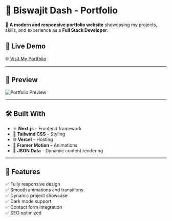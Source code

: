 # 🚀 Biswajit Dash - Portfolio

🎨 **A modern and responsive portfolio website** showcasing my projects, skills, and experience as a **Full Stack Developer**.

## 🔗 Live Demo

🌐 [Visit My Portfolio](https://portfolio-biswo-2o.vercel.app/)

---

## 📸 Preview

![Portfolio Preview](https://portfolio-biswo-2o.vercel.app/preview-image.png)

---

## 🛠️ Built With

- ⚛ **Next.js** – Frontend framework
- 🎨 **Tailwind CSS** – Styling
- 🌐 **Vercel** – Hosting
- 🚀 **Framer Motion** – Animations
- 📝 **JSON Data** – Dynamic content rendering

---

## 📌 Features

✅ Fully responsive design  
✅ Smooth animations and transitions  
✅ Dynamic project showcase  
✅ Dark mode support  
✅ Contact form integration  
✅ SEO optimized
